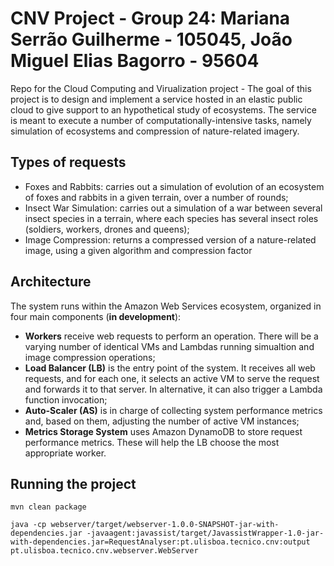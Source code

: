 # CNV Project - Group 24: Mariana Serrão Guilherme - 105045, João Miguel Elias Bagorro - 	95604

Repo for the Cloud Computing and Virualization project - The goal of this project is to design and implement a service hosted in an elastic public cloud to give support to an hypothetical study of ecosystems. The service is meant to execute a number of computationally-intensive tasks, namely simulation of ecosystems and compression of nature-related imagery. 

## Types of requests

- Foxes and Rabbits: carries out a simulation of evolution of an ecosystem of foxes and rabbits in a given terrain, over a number of rounds;
- Insect War Simulation: carries out a simulation of a war between several insect species in a terrain, where each species has several insect roles (soldiers, workers, drones and queens);
- Image Compression: returns a compressed version of a nature-related image, using a given algorithm and compression factor

## Architecture

The system runs within the Amazon Web Services ecosystem, organized in four main components (**in development**):

- **Workers** receive web requests to perform an operation. There will be a varying number of identical VMs and Lambdas running simualtion and image compression operations;
- **Load Balancer (LB)** is the entry point of the system. It receives all web requests, and for each one, it selects an active VM to serve the request and forwards it to that server. In alternative, it can also trigger a Lambda function invocation;
- **Auto-Scaler (AS)** is in charge of collecting system performance metrics and, based on them, adjusting the number of active VM instances;
- **Metrics Storage System** uses Amazon DynamoDB to store request performance metrics. These will help the LB choose the most appropriate worker.

## Running the project

```
mvn clean package
```

```
java -cp webserver/target/webserver-1.0.0-SNAPSHOT-jar-with-dependencies.jar -javaagent:javassist/target/JavassistWrapper-1.0-jar-with-dependencies.jar=RequestAnalyser:pt.ulisboa.tecnico.cnv:output pt.ulisboa.tecnico.cnv.webserver.WebServer
```